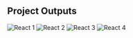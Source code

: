 ## Project Outputs

![React 1](react1.png)
![React 2](react2.png)
![React 3](react3.png)
![React 4](react4.png)
